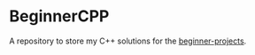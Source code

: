 # BeginnerCPP
A repository to store my C++ solutions for the [beginner-projects](https://github.com/jorgegonzalez/beginner-projects).
